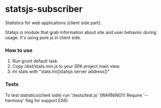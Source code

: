 # statsjs-subscriber

Statistics for web applications (client side part).

Statsjs is module that grab information about site and user behavior during usage. It's using pure js in client side.

### How to use
1. Run grunt default task.
2. Copy /dist/stats.min.js to your SPA project main view.
3. Ini stats with "stats.ini([statsjs server address])"

### Tests
To test statistics(client side) run '/tests/test.js'
(WARNING!!! Require '--harmony' flag for support ES6)